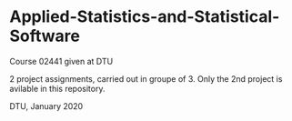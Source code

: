 # Applied-Statistics-and-Statistical-Software
Course 02441 given at DTU

2 project assignments, carried out in groupe of 3. Only the 2nd project is avilable in this repository.

DTU, January 2020
